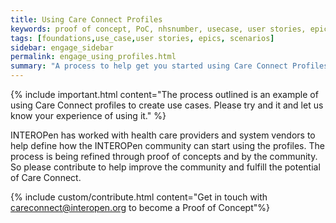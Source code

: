 ```yaml
---
title: Using Care Connect Profiles
keywords: proof of concept, PoC, nhsnumber, usecase, user stories, epics, scenarios
tags: [foundations,use_case,user stories, epics, scenarios]
sidebar: engage_sidebar
permalink: engage_using_profiles.html
summary: "A process to help get you started using Care Connect Profiles in your environment"
---
```


{% include important.html content="The process outlined is an example of using Care Connect profiles to create use cases. Please try and it and let us know your experience of using it." %}

INTEROPen has worked with health care providers and system vendors to help define how the INTEROPen community can start using the profiles. The process is being refined through proof of concepts and by the community. So please contribute to help improve the community and fulfill the potential of Care Connect.

{% include custom/contribute.html content="Get in touch with careconnect@interopen.org to become a Proof of Concept"%}
